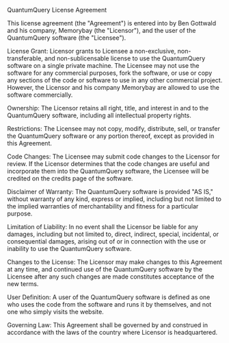 QuantumQuery License Agreement

This license agreement (the "Agreement") is entered into by Ben Gottwald and his company, Memorybay (the "Licensor"), and the user of the QuantumQuery software (the "Licensee").

License Grant: Licensor grants to Licensee a non-exclusive, non-transferable, and non-sublicensable license to use the QuantumQuery software on a single private machine. The Licensee may not use the software for any commercial purposes, fork the software, or use or copy any sections of the code or software to use in any other commercial project. However, the Licensor and his company Memorybay are allowed to use the software commercially.

Ownership: The Licensor retains all right, title, and interest in and to the QuantumQuery software, including all intellectual property rights.

Restrictions: The Licensee may not copy, modify, distribute, sell, or transfer the QuantumQuery software or any portion thereof, except as provided in this Agreement.

Code Changes: The Licensee may submit code changes to the Licensor for review. If the Licensor determines that the code changes are useful and incorporate them into the QuantumQuery software, the Licensee will be credited on the credits page of the software.

Disclaimer of Warranty: The QuantumQuery software is provided "AS IS," without warranty of any kind, express or implied, including but not limited to the implied warranties of merchantability and fitness for a particular purpose.

Limitation of Liability: In no event shall the Licensor be liable for any damages, including but not limited to, direct, indirect, special, incidental, or consequential damages, arising out of or in connection with the use or inability to use the QuantumQuery software.

Changes to the License: The Licensor may make changes to this Agreement at any time, and continued use of the QuantumQuery software by the Licensee after any such changes are made constitutes acceptance of the new terms.

User Definition: A user of the QuantumQuery software is defined as one who uses the code from the software and runs it by themselves, and not one who simply visits the website.

Governing Law: This Agreement shall be governed by and construed in accordance with the laws of the country where Licensor is headquartered.
